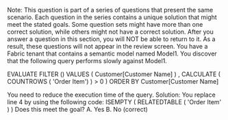 Note: This question is part of a series of questions that present the same scenario. Each question in the series contains a unique solution that might meet the stated goals. Some question sets might have more than one correct solution, while others might not have a correct solution.
After you answer a question in this section, you will NOT be able to return to it. As a result, these questions will not appear in the review screen.
You have a Fabric tenant that contains a semantic model named Model1.
You discover that the following query performs slowly against Model1.

EVALUATE
    FILTER ()
        VALUES ( Customer[Customer Name] ) ,
        CALCULATE ( COUNTROWS ( 'Order Item') ) > 0
    )
    ORDER BY Customer[Customer Name]

You need to reduce the execution time of the query.
Solution: You replace line 4 by using the following code:
ISEMPTY ( RELATEDTABLE ( 'Order Item' ) )
Does this meet the goal?
A. Yes
B. No (correct)
